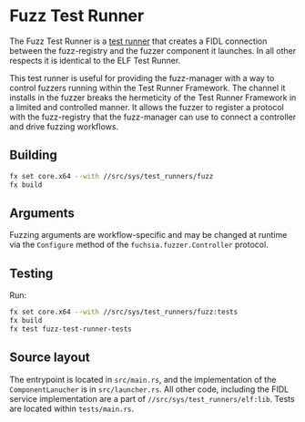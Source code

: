 # Fuzz Test Runner

The Fuzz Test Runner is a [test runner][test-runner] that creates a FIDL
connection between the fuzz-registry and the fuzzer component it launches. In
all other respects it is identical to the ELF Test Runner.

This test runner is useful for providing the fuzz-manager with a way to control
fuzzers running within the Test Runner Framework. The channel it installs in the
fuzzer breaks the hermeticity of the Test Runner Framework in a limited and
controlled manner. It allows the fuzzer to register a protocol with the
fuzz-registry that the fuzz-manager can use to connect a controller and drive
fuzzing workflows.

## Building

```bash
fx set core.x64 --with //src/sys/test_runners/fuzz
fx build
```

## Arguments

Fuzzing arguments are workflow-specific and may be changed at runtime via the
`Configure` method of the `fuchsia.fuzzer.Controller` protocol.

## Testing

Run:

```bash
fx set core.x64 --with //src/sys/test_runners/fuzz:tests
fx build
fx test fuzz-test-runner-tests
```

## Source layout

The entrypoint is located in `src/main.rs`, and the implementation of the
`ComponentLanucher` is in `src/launcher.rs`. All other code, including the FIDL
service implementation are a part of `//src/sys/test_runners/elf:lib`. Tests are
located within `tests/main.rs`.

[test-runner]: ../README.md
